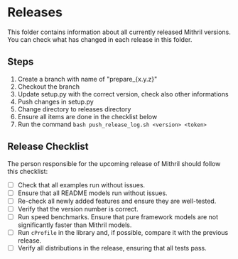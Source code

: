 # Releases

This folder contains information about all currently released Mithril versions. You can check what has changed in each release in this folder.


## Steps

1. Create a branch with name of "prepare_{x.y.z}"
2. Checkout the branch
3. Update setup.py with the correct version, check also other informations
4. Push changes in setup.py
5. Change directory to releases directory
6. Ensure all items are done in the checklist below
7. Run the command ```bash push_release_log.sh <version> <token>```


## Release Checklist

The person responsible for the upcoming release of Mithril should follow this checklist:

- [ ] Check that all examples run without issues.
- [ ] Ensure that all README models run without issues.
- [ ] Re-check all newly added features and ensure they are well-tested.
- [ ] Verify that the version number is correct.
- [ ] Run speed benchmarks. Ensure that pure framework models are not significantly faster than Mithril models.
- [ ] Run `cProfile` in the library and, if possible, compare it with the previous release.
- [ ] Verify all distributions in the release, ensuring that all tests pass.
